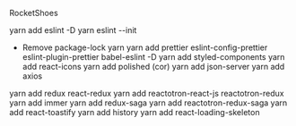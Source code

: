 RocketShoes

yarn add eslint -D
yarn eslint --init
- Remove package-lock
yarn
yarn add prettier eslint-config-prettier eslint-plugin-prettier babel-eslint -D
yarn add styled-components
yarn add react-icons
yarn add polished (cor)
yarn add json-server
yarn add axios

yarn add redux react-redux
yarn add reactotron-react-js reactotron-redux
yarn add immer
yarn add redux-saga
yarn add reactotron-redux-saga
yarn add react-toastify
yarn add history
yarn add react-loading-skeleton

